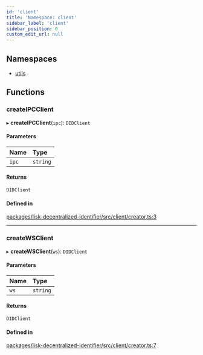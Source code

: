```yaml
---
id: 'client'
title: 'Namespace: client'
sidebar_label: 'client'
sidebar_position: 0
custom_edit_url: null
---
```


## Namespaces

- [utils](client.utils.md)

## Functions

### createIPCClient

▸ **createIPCClient**(`ipc`): `DIDClient`

#### Parameters

| Name  | Type     |
| :---- | :------- |
| `ipc` | `string` |

#### Returns

`DIDClient`

#### Defined in

[packages/lisk-decentralized-identifier/src/client/creator.ts:3](https://github.com/aldhosutra/lisk-did/blob/dd73109/packages/lisk-decentralized-identifier/src/client/creator.ts#L3)

---

### createWSClient

▸ **createWSClient**(`ws`): `DIDClient`

#### Parameters

| Name | Type     |
| :--- | :------- |
| `ws` | `string` |

#### Returns

`DIDClient`

#### Defined in

[packages/lisk-decentralized-identifier/src/client/creator.ts:7](https://github.com/aldhosutra/lisk-did/blob/dd73109/packages/lisk-decentralized-identifier/src/client/creator.ts#L7)
